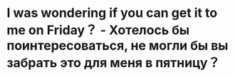 # I was wondering if you can get it to me on Friday？ - Хотелось бы поинтересоваться, не могли бы вы забрать это для меня в пятницу？
